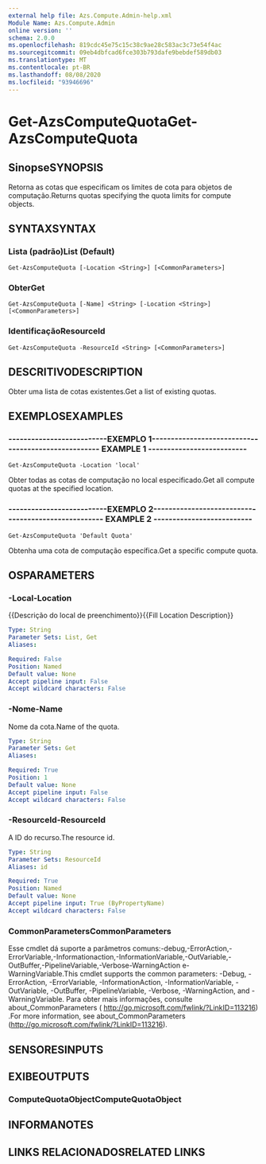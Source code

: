 ```yaml
---
external help file: Azs.Compute.Admin-help.xml
Module Name: Azs.Compute.Admin
online version: ''
schema: 2.0.0
ms.openlocfilehash: 819cdc45e75c15c38c9ae28c583ac3c73e54f4ac
ms.sourcegitcommit: 09eb4dbfcad6fce303b793dafe9bebdef589db03
ms.translationtype: MT
ms.contentlocale: pt-BR
ms.lasthandoff: 08/08/2020
ms.locfileid: "93946696"
---
```

# <span data-ttu-id="75569-101">Get-AzsComputeQuota</span><span class="sxs-lookup"><span data-stu-id="75569-101">Get-AzsComputeQuota</span></span>

## <span data-ttu-id="75569-102">Sinopse</span><span class="sxs-lookup"><span data-stu-id="75569-102">SYNOPSIS</span></span>
<span data-ttu-id="75569-103">Retorna as cotas que especificam os limites de cota para objetos de computação.</span><span class="sxs-lookup"><span data-stu-id="75569-103">Returns quotas specifying the quota limits for compute objects.</span></span>

## <span data-ttu-id="75569-104">SYNTAX</span><span class="sxs-lookup"><span data-stu-id="75569-104">SYNTAX</span></span>

### <span data-ttu-id="75569-105">Lista (padrão)</span><span class="sxs-lookup"><span data-stu-id="75569-105">List (Default)</span></span>
```
Get-AzsComputeQuota [-Location <String>] [<CommonParameters>]
```

### <span data-ttu-id="75569-106">Obter</span><span class="sxs-lookup"><span data-stu-id="75569-106">Get</span></span>
```
Get-AzsComputeQuota [-Name] <String> [-Location <String>] [<CommonParameters>]
```

### <span data-ttu-id="75569-107">Identificação</span><span class="sxs-lookup"><span data-stu-id="75569-107">ResourceId</span></span>
```
Get-AzsComputeQuota -ResourceId <String> [<CommonParameters>]
```

## <span data-ttu-id="75569-108">DESCRITIVO</span><span class="sxs-lookup"><span data-stu-id="75569-108">DESCRIPTION</span></span>
<span data-ttu-id="75569-109">Obter uma lista de cotas existentes.</span><span class="sxs-lookup"><span data-stu-id="75569-109">Get a list of existing quotas.</span></span>

## <span data-ttu-id="75569-110">EXEMPLOS</span><span class="sxs-lookup"><span data-stu-id="75569-110">EXAMPLES</span></span>

### <span data-ttu-id="75569-111">--------------------------EXEMPLO 1--------------------------</span><span class="sxs-lookup"><span data-stu-id="75569-111">-------------------------- EXAMPLE 1 --------------------------</span></span>
```
Get-AzsComputeQuota -Location 'local'
```

<span data-ttu-id="75569-112">Obter todas as cotas de computação no local especificado.</span><span class="sxs-lookup"><span data-stu-id="75569-112">Get all compute quotas at the specified location.</span></span>

### <span data-ttu-id="75569-113">--------------------------EXEMPLO 2--------------------------</span><span class="sxs-lookup"><span data-stu-id="75569-113">-------------------------- EXAMPLE 2 --------------------------</span></span>
```
Get-AzsComputeQuota 'Default Quota'
```

<span data-ttu-id="75569-114">Obtenha uma cota de computação específica.</span><span class="sxs-lookup"><span data-stu-id="75569-114">Get a specific compute quota.</span></span>

## <span data-ttu-id="75569-115">OS</span><span class="sxs-lookup"><span data-stu-id="75569-115">PARAMETERS</span></span>

### <span data-ttu-id="75569-116">-Local</span><span class="sxs-lookup"><span data-stu-id="75569-116">-Location</span></span>
<span data-ttu-id="75569-117">{{Descrição do local de preenchimento}}</span><span class="sxs-lookup"><span data-stu-id="75569-117">{{Fill Location Description}}</span></span>

```yaml
Type: String
Parameter Sets: List, Get
Aliases: 

Required: False
Position: Named
Default value: None
Accept pipeline input: False
Accept wildcard characters: False
```

### <span data-ttu-id="75569-118">-Nome</span><span class="sxs-lookup"><span data-stu-id="75569-118">-Name</span></span>
<span data-ttu-id="75569-119">Nome da cota.</span><span class="sxs-lookup"><span data-stu-id="75569-119">Name of the quota.</span></span>

```yaml
Type: String
Parameter Sets: Get
Aliases: 

Required: True
Position: 1
Default value: None
Accept pipeline input: False
Accept wildcard characters: False
```

### <span data-ttu-id="75569-120">-ResourceId</span><span class="sxs-lookup"><span data-stu-id="75569-120">-ResourceId</span></span>
<span data-ttu-id="75569-121">A ID do recurso.</span><span class="sxs-lookup"><span data-stu-id="75569-121">The resource id.</span></span>

```yaml
Type: String
Parameter Sets: ResourceId
Aliases: id

Required: True
Position: Named
Default value: None
Accept pipeline input: True (ByPropertyName)
Accept wildcard characters: False
```

### <span data-ttu-id="75569-122">CommonParameters</span><span class="sxs-lookup"><span data-stu-id="75569-122">CommonParameters</span></span>
<span data-ttu-id="75569-123">Esse cmdlet dá suporte a parâmetros comuns:-debug,-ErrorAction,-ErrorVariable,-Informationaction,-InformationVariable,-OutVariable,-OutBuffer,-PipelineVariable,-Verbose-WarningAction e-WarningVariable.</span><span class="sxs-lookup"><span data-stu-id="75569-123">This cmdlet supports the common parameters: -Debug, -ErrorAction, -ErrorVariable, -InformationAction, -InformationVariable, -OutVariable, -OutBuffer, -PipelineVariable, -Verbose, -WarningAction, and -WarningVariable.</span></span> <span data-ttu-id="75569-124">Para obter mais informações, consulte about_CommonParameters ( http://go.microsoft.com/fwlink/?LinkID=113216) .</span><span class="sxs-lookup"><span data-stu-id="75569-124">For more information, see about_CommonParameters (http://go.microsoft.com/fwlink/?LinkID=113216).</span></span>

## <span data-ttu-id="75569-125">SENSORES</span><span class="sxs-lookup"><span data-stu-id="75569-125">INPUTS</span></span>

## <span data-ttu-id="75569-126">EXIBE</span><span class="sxs-lookup"><span data-stu-id="75569-126">OUTPUTS</span></span>

### <span data-ttu-id="75569-127">ComputeQuotaObject</span><span class="sxs-lookup"><span data-stu-id="75569-127">ComputeQuotaObject</span></span>

## <span data-ttu-id="75569-128">INFORMA</span><span class="sxs-lookup"><span data-stu-id="75569-128">NOTES</span></span>

## <span data-ttu-id="75569-129">LINKS RELACIONADOS</span><span class="sxs-lookup"><span data-stu-id="75569-129">RELATED LINKS</span></span>

